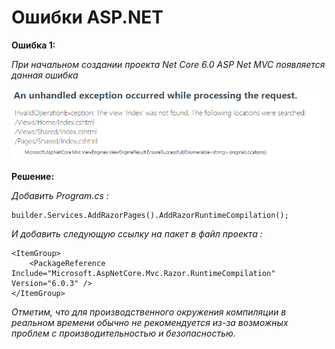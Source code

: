 ﻿# Ошибки ASP.NET

**Ошибка 1:**

*При начальном создании проекта Net Core 6.0 ASP Net MVC появляется данная ошибка*

![picture for error_1](https://github.com/STGorbunovDA/ASP.NET/blob/main/source/img/error_1.png)

**Решение:**

*Добавить Program.cs :*

```
builder.Services.AddRazorPages().AddRazorRuntimeCompilation();
```
*И добавить следующую ссылку на пакет в файл проекта :*
```
<ItemGroup>
    <PackageReference Include="Microsoft.AspNetCore.Mvc.Razor.RuntimeCompilation" Version="6.0.3" />
</ItemGroup>
```
*Отметим, что для производственного окружения компиляции 
в реальном времени обычно не рекомендуется из-за возможных проблем с производительностью и безопасностью.*



